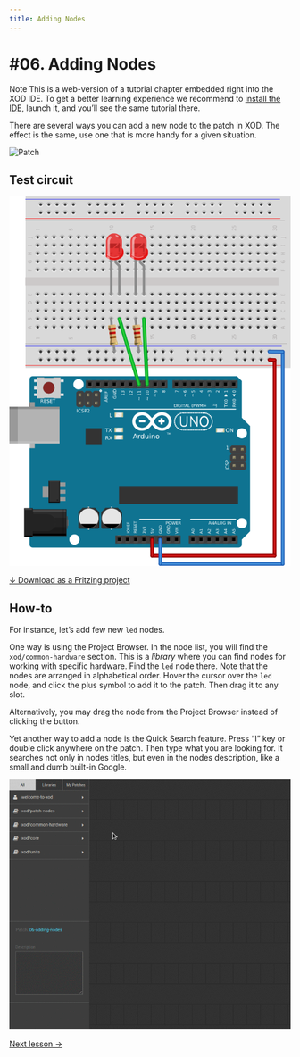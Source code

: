 ```yaml
---
title: Adding Nodes
---
```


# #06. Adding Nodes

<div class="ui segment note">
<span class="ui ribbon label">Note</span>
This is a web-version of a tutorial chapter embedded right into the XOD IDE.
To get a better learning experience we recommend to
<a href="../install/">install the IDE</a>, launch it, and you’ll see the
same tutorial there.
</div>

There are several ways you can add a new node to the patch in XOD. The
effect is the same, use one that is more handy for a given situation.

![Patch](./patch.png)

## Test circuit

![Circuit](./circuit.fz.png)

[↓ Download as a Fritzing project](./circuit.fzz)

## How-to

For instance, let’s add few new `led` nodes.

One way is using the Project Browser. In the node list, you will find the
`xod/common-hardware` section. This is a *library* where you can find nodes
for working with specific hardware. Find the `led` node there. Note that the
nodes are arranged in alphabetical order. Hover the cursor over the `led` node,
and click the plus <i class="fitted add circle icon"></i> symbol to add it to the
patch. Then drag it to any slot.

Alternatively, you may drag the node from the Project Browser instead of clicking
the  <i class="fitted add circle icon"></i> button.

Yet another way to add a node is the Quick Search feature. Press “I” key or
double click anywhere on the patch. Then type what you are looking for.
It searches not only in nodes titles, but even in the nodes description,
like a small and dumb built-in Google.

![Screencast](./screencast.gif)

[Next lesson →](../07-labels/)
